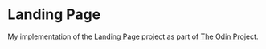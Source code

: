 # Landing Page

My implementation of the [Landing Page](https://www.theodinproject.com/paths/foundations/courses/foundations/lessons/landing-page) project as part of [The Odin Project](https://www.theodinproject.com/).
